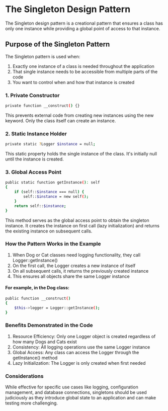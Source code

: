 # The Singleton Design Pattern
The Singleton design pattern is a creational pattern that ensures a class has only one instance while providing a global point of access to that instance.

## Purpose of the Singleton Pattern

The Singleton pattern is used when:

1. Exactly one instance of a class is needed throughout the application
2. That single instance needs to be accessible from multiple parts of the code
3. You want to control when and how that instance is created

### 1. Private Constructor
```bash
private function __construct() {}
```
This prevents external code from creating new instances using the new keyword. Only the class itself can create an instance.

### 2. Static Instance Holder
```bash
private static ?Logger $instance = null;
```
This static property holds the single instance of the class. It's initially null until the instance is created.

### 3. Global Access Point

```bash
public static function getInstance(): self
{
    if (self::$instance === null) {
        self::$instance = new self();
    }
    return self::$instance;
}
```
This method serves as the global access point to obtain the singleton instance. It creates the instance on first call (lazy initialization) and returns the existing instance on subsequent calls.

### How the Pattern Works in the Example

1. When Dog or Cat classes need logging functionality, they call Logger::getInstance()
2. On the first call, the Logger creates a new instance of itself
3. On all subsequent calls, it returns the previously created instance
4. This ensures all objects share the same Logger instance

#### For example, in the Dog class:
```bash
public function __construct()
{
    $this->logger = Logger::getInstance();
}
```

### Benefits Demonstrated in the Code

1. Resource Efficiency: Only one Logger object is created regardless of how many Dogs and Cats exist
2. Consistency: All logging operations use the same Logger instance
3. Global Access: Any class can access the Logger through the getInstance() method
4. Lazy Initialization: The Logger is only created when first needed

### Considerations
While effective for specific use cases like logging, configuration management, and database connections, singletons should be used judiciously as they introduce global state to an application and can make testing more challenging.